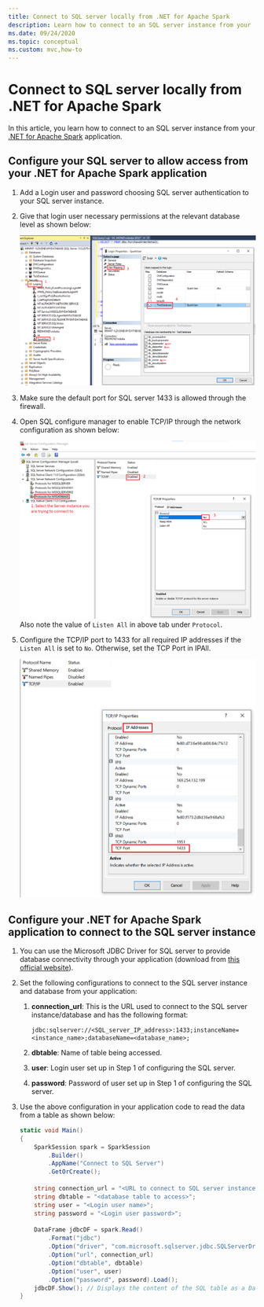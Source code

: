 ```yaml
---
title: Connect to SQL server locally from .NET for Apache Spark
description: Learn how to connect to an SQL server instance from your .NET for Apache Spark application.
ms.date: 09/24/2020
ms.topic: conceptual
ms.custom: mvc,how-to
---
```


# Connect to SQL server locally from .NET for Apache Spark

In this article, you learn how to connect to an SQL server instance from your [.NET for Apache Spark](https://github.com/dotnet/spark) application.

## Configure your SQL server to allow access from your .NET for Apache Spark application

1. Add a Login user and password choosing SQL server authentication to your SQL server instance.
2. Give that login user necessary permissions at the relevant database level as shown below:

    ![SQL server permissions](./media/connect-external-sources/SqlServerAuth.png)

3. Make sure the default port for SQL server 1433 is allowed through the firewall.
4. Open SQL configure manager to enable TCP/IP through the network configuration as shown below:

    ![SQL server TCP/IP enable](./media/connect-external-sources/SqlServerTCPIP.png)
    Also note the value of `Listen All` in above tab under `Protocol`.

5. Configure the TCP/IP port to 1433 for all required IP addresses if the `Listen All` is set to `No`. Otherwise, set the TCP Port in IPAll.

    ![SQL server TCP/IP port](./media/connect-external-sources/SQLServerTCPIIPPort.png)

## Configure your .NET for Apache Spark application to connect to the SQL server instance

1. You can use the Microsoft JDBC Driver for SQL server to provide database connectivity through your application (download from [this official website](https://docs.microsoft.com/en-us/sql/connect/jdbc/download-microsoft-jdbc-driver-for-sql-server?view=sql-server-ver15)).
2. Set the following configurations to connect to the SQL server instance and database from your application:
    1. **connection_url**: This is the URL used to connect to the SQL server instance/database and has the following format:

        ```
        jdbc:sqlserver://<SQL_server_IP_address>:1433;instanceName=<instance_name>;databaseName=<database_name>;
        ```

    2. **dbtable**: Name of table being accessed.
    3. **user**: Login user set up in Step 1 of configuring the SQL server.
    4. **password**: Password of user set up in Step 1 of configuring the SQL server.
3. Use the above configuration in your application code to read the data from a table as shown below:

    ```csharp
    static void Main()
    {
        SparkSession spark = SparkSession
            .Builder()
            .AppName("Connect to SQL Server")
            .GetOrCreate();

        string connection_url = "<URL to connect to SQL server instance>";
        string dbtable = "<database table to access>";
        string user = "<Login user name>";
        string password = "<Login user password>";

        DataFrame jdbcDF = spark.Read()
            .Format("jdbc")
            .Option("driver", "com.microsoft.sqlserver.jdbc.SQLServerDriver")
            .Option("url", connection_url)
            .Option("dbtable", dbtable)
            .Option("user", user)
            .Option("password", password).Load();
        jdbcDF.Show(); // Displays the content of the SQL table as a DataFrame
    }
    ```
